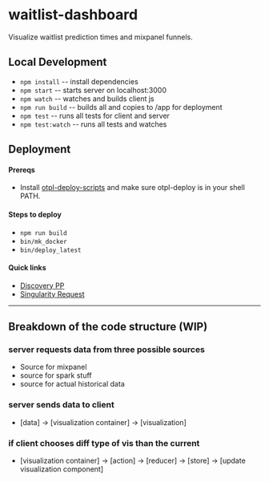 # waitlist-dashboard
Visualize waitlist prediction times and mixpanel funnels.

## Local Development
* `npm install` -- install dependencies
* `npm start` -- starts server on localhost:3000
* `npm watch` -- watches and builds client js
* `npm run build` -- builds all and copies to /app for deployment
* `npm test` -- runs all tests for client and server
* `npm test:watch` -- runs all tests and watches

## Deployment
#### Prereqs
* Install [otpl-deploy-scripts](https://github.com/opentable/otpl-deploy-scripts) and make sure otpl-deploy is in your shell PATH.

#### Steps to deploy
* `npm run build`
* `bin/mk_docker`
* `bin/deploy_latest`

#### Quick links
* [Discovery PP](http://discovery-pp-uswest2.otenv.com/web/state.html?queries[search]=waitlist-dashboard)
* [Singularity Request](http://singularity-qa-uswest2.otenv.com/request/pp-waitlist-dashboard)

----

## Breakdown of the code structure (WIP)
### server requests data from three possible sources
  - Source for mixpanel
  - source for spark stuff
  - source for actual historical data

### server sends data to client
  - [data] -> [visualization container] -> [visualization]

### if client chooses diff type of vis than the current
  - [visualization container] -> [action] -> [reducer] -> [store] -> [update visualization component]
